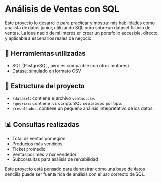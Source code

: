 # Análisis de Ventas con SQL

Este proyecto lo desarrollé para practicar y mostrar mis habilidades como analista de datos junior, utilizando SQL puro sobre un dataset ficticio de ventas. La idea nació de mi interés en crear un portafolio accesible, directo y aplicable a escenarios reales de negocio.

## 🔧 Herramientas utilizadas
- SQL (PostgreSQL, pero es compatible con otros motores)
- Dataset simulado en formato CSV

## 📁 Estructura del proyecto
- `/dataset`: contiene el archivo `ventas.csv`.
- `/queries`: contiene los scripts SQL separados por tipo.
- `/resultados`: contiene un pequeño análisis interpretativo de los datos.

## 📊 Consultas realizadas
- Total de ventas por región
- Productos más vendidos
- Ticket promedio
- Ventas por mes y por vendedor
- Subconsultas para análisis de rentabilidad

Este proyecto está pensado para demostrar cómo una base de datos sencilla puede ser fuente rica de análisis con el uso correcto de SQL.
